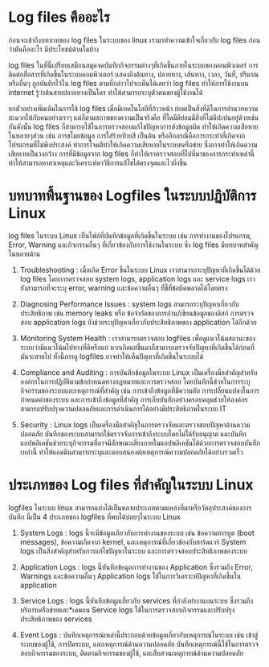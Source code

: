 # Log files คืออะไร
ก่อนจะเข้าถึงบทบาทของ log files ในระบบของ linux เรามาทำความเข้าใจเกี่ยวกับ log files ก่อนว่ามันคืออะไร มีประโยชน์ด้านใดบ้าง

log files ในที่นี้เปรียบเสมือนสมุดจดบันทึกกิจกรรมต่างๆที่เกิดขึ้นภายในระบบของคอมพิวเตอร์ การติดต่อสื่อสารที่เกิดขึ้นในระบบคอมพิวเตอร์ แสดงถึงต้นทาง, ปลายทาง, เส้นทาง, เวลา, วันที่, ปริมาณ หรืออื่นๆ ถูกบันทึกไว้ใน log files ตามที่กล่าวไปจะเห็นได้เลยว่า log files ทำให้การใช้งานบน internet รู้ว่าต้นสายปลายทางเป็นใคร ทำให้สามารถระบุตัวตนของผู้ใช้งานได้ 

ยกตัวอย่างเพิ่มเติมในการใช้ log files เมื่อมีเทคโนโลยีที่ก้าวหน้า ย่อมเป็นสิ่งที่ดีในการอำนวยความสะดวกให้กับคนอย่างเราๆ แต่ก็ตามสภาพของความเป็นจริงคือ ที่ใดมีดีย่อมมีสิ่งที่ไม่ดีปะปนอยู่ด้วยเช่นกันดังนั้น log files ก็สามารถใช้ในการตรวจสอบแก้ไขปัญหาการส่งข้อมูลผิด ทำให้เกิดความเสียหายในหลายๆส่วน เช่น การขโมยข้อมูล การใส่ร้ายป้ายสี เป็นต้น หรืออีกกรณีคือการกระทำที่เกิดจากโปรแกรมที่ไม่พึงประสงค์ ทำการโจมตีทำให้เกิดความเสียหายในระบบเครือข่าย ซึ่งอาจทำให้เกิดความเสียหายเป็นวงกว้าง การที่มีข้อมูลจาก log files ก็ทำให้เราตรวจสอบที่ไปที่มาของการกระทำเหล่านี้ ทำให้สามารถหาสาเหตุและวิเคราะห์หาวิธีการแก้ไขได้ตรงจุดและไวยิ่งขึ้น

# บทบาทพื้นฐานของ Logfiles ในระบบปฎิบัติการ Linux

log files ในระบบ Linux เป็นไฟล์ที่บันทึกข้อมูลที่เกิดขึ้นในระบบ เช่น การทำงานของโปรแกรม, Error, Warning และกิจกรรมอื่นๆ ที่เกี่ยวข้องกับการใช้งานในระบบ ซึ่ง log files มีบทบาทสำคัญในหลายด้าน
1. Troubleshooting : เมื่อเกิด Error ขึ้นในระบบ Linux เราสามารถระบุปัญหาที่เกิดขึ้นได้ด้วย log files โดยการตรวจสอบ system logs, application logs และ service logs เรายังสามารถที่จะระบุ error, warning และข้อความอื่นๆ ที่ชี้ที่ข้อผิดพลาดได้โดยตรง

2. Diagnosing Performance Issues : system logs สามารถระบุปัญหาเกี่ยวกับประสิทธิภาพ เช่น memory leaks หรือ ข้อจำกัดของการอ่าน/เขียนข้อมูลของดิสก์ การตรวจสอบ application logs ยังช่วยระบุปัญหาเกี่ยวกับประสิทธิภาพของ application ได้อีกด้วย

3. Monitoring System Health : เราสามารถตรวจสอบ logfiles เพื่อดูแนวโน้มสถานะของระบบว่ามีแนวโน้มไปทางที่ดีหรือแย่ หากเกิดแย่ขึ้นมาก็สามารถตรวจจับปัญหาที่เกิดขึ้นได้ก่อนที่มันจะสายไป ทั้งนี้การดู logfiles อาจทำให้เห็นปัญหาที่เกิดขึ้นในระบบได้

4. Compliance and Auditing : การบันทึกข้อมูลในระบบ Linux เป็นเครื่องมือสำคัญสำหรับองค์กรในการปฏิบัติตามข้อกำหนดทางกฎหมายและการตรวจสอบ โดยบันทึกนี้ช่วยในการระบุกิจกรรมของระบบและเหตุการณ์ที่สำคัญ เช่น การเข้าถึงข้อมูลที่มีความลับ การเปลี่ยนแปลงในการกำหนดค่าของระบบ และการเข้าถึงข้อมูลที่สำคัญ การเก็บบันทึกอย่างครอบคลุมช่วยให้องค์กรสามารถปรับปรุงความปลอดภัยและการดำเนินการได้อย่างมีประสิทธิภาพในระบบ IT

5. Security : Linux logs เป็นเครื่องมือสำคัญในการตรวจจับและตรวจสอบปัญหาด้านความปลอดภัย บันทึกของระบบสามารถใช้ตรวจจับการเข้าถึงระบบโดยไม่ได้รับอนุญาต และบันทึกแอปพลิเคชันช่วยระบุกิจกรรมที่อาจมีลักษณะเสี่ยงภายในแอปพลิเคชันได้ด้วยการตรวจสอบบันทึกเหล่านี้ ทำให้แอดมินสามารถระบุและตอบสนองต่อเหตุการณ์ความปลอดภัยได้อย่างรวดเร็ว
# ประเภทของ Log files ที่สำคัญในระบบ Linux
logfiles ในระบบ linux สามารถแบ่งได้เป็นหลายประเภทตามแหล่งที่มาหรือวัตถุประสงค์ของการบันทึก นี่เป็น 4 ประเภทของ logfiles ที่พบได้บ่อยๆในระบบ Linux

1. System Logs : logs นี้จะมีข้อมูลเกียวกับการทำงานของระบบ เช่น ข้อความการบูต (boot messages), ข้อความเกิดจาก kernel, และเหตุการณ์ที่เกี่ยวข้องกับฮาร์ดแวร์ System logs เป็นสิ่งสำคัญสำหรับการแก้ไขปัญหาในระบบ และการตรวจสอบประสิทธิภาพของระบบ

2. Application Logs : logs นี้บันทึกข้อมูลการทำงานของ Application ซึ่งรวมถึง Error, Warnings และข้อความอื่นๆ Application logs ใช้ในการวิเคราะห์ปัญหาที่เกิดขึ้นใน application 

3. Service Logs : logs นี้บันทึกข้อมูลเกี่ยวกับ services ที่กำลังทำงานบนระบบ ซึ่งรวมถึงบริการเครือข่ายและ*เดมอน Service logs ใช้ในการตรวจสอบกิจกรรมและปรับปรุงประสิทธิภาพของ services 

4. Event Logs : บันทึกเหตุการณ์เหล่านี้ประกอบด้วยข้อมูลเกี่ยวกับเหตุการณ์ในระบบ เช่น เข้าสู่ระบบของผู้ใช้, การปิดระบบ, และเหตุการณ์ด้านความปลอดภัย บันทึกเหตุการณ์นี้ใช้ในการตรวจสอบกิจกรรมของระบบ, ติดตามกิจกรรมของผู้ใช้, และสืบสวนเหตุการณ์ด้านความปลอดภัย
